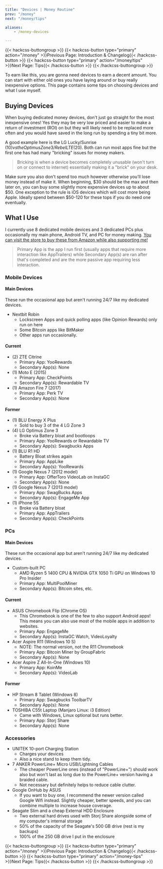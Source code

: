 ```yaml
---
title: "Devices | Money Routine"
prev: "/money"
next: "/money/tips"

aliases:
    - /money-devices

---
```


{{< hackcss-buttongroup >}}
    {{< hackcss-button type="primary" action="/money" >}}Previous Page:
        Introduction & Changelog{{< /hackcss-button >}}
    {{< hackcss-button type="primary" action="/money/tips" >}}Next Page: Tips{{<
        /hackcss-button >}}
{{< /hackcss-buttongroup >}}

To earn like this, you are gonna need devices to earn a decent amount. You can
start with either old ones you have laying around or buy really inexpensive
options. This page contains some tips on choosing devices and what I use myself.

## Buying Devices

When buying dedicated money devices, don't just go straight for the most
inexpensive ones! Yes they may be very low priced and easier to make a return of
investment (ROI) on but they will likely need to be replaced more often and you
would have saved in the long run by spending a tiny bit more.

A good example here is the LG Lucky/Sunrise ($10) vs the Optimus Zone 3/Rebel
LTE ($20). Both can run most apps fine but the first one has had many "bricking"
issues for money makers.

> Bricking is when a device becomes completely unusable (won't turn on or
> connect to internet) essentially making it a "brick" on your desk.

Make sure you also don't spend too much however otherwise you'll lose money
instead of make it. When beginning, $30 should be the max and then later on, you
can buy some slightly more expensive devices up to about $50. One exception to
the rule is iOS devices which will cost more being Apple. Ideally spend between
$50-120 for these tops if you do need one eventually.

## What I Use

I currently use 8 dedicated mobile devices and 3 dedicated PCs plus occasionally
my main phone, Android TV, and PC for money making. [You can visit the store to
buy these from Amazon while also supporting
me!](https://brandongiesing.com/store)

> Primary App is the app I run first (usually apps that require more interaction
> like AppTrailers) while Secondary App(s) are ran after that's completed and
> are the more passive app requiring less interaction.

### Mobile Devices

#### Main Devices

These run the occasional app but aren't running 24/7 like my dedicated devices.

- Nextbit Robin
  - Lockscreen Apps and quick polling apps (like Opinion Rewards) only run on
    here
  - Some Bitcoin apps like BitMaker
  - Other apps run occasionally.

#### Current

- (2) ZTE Citrine
  - Primary App: YooRewards
  - Secondary App(s): None
- (1) Moto E (2015)
  - Primary App: CheckPoints
  - Secondary App(s): Rewardable TV
- (1) Amazon Fire 7 (2017)
  - Primary App: Perk TV
  - Secondary App(s): None

#### Former

- (1) BLU Energy X Plus
  - Sold to buy 3 of the 4 LG Zone 3
- (4) LG Optimus Zone 3
  - Broke via Battery bloat and bootloops
  - Primary App: YooRewards or Rewardable TV
  - Secondary App(s): Swagbucks Apps
- (1) BLU R1 HD
  - Battery Bloat strikes again
  - Primary App: AppLike
  - Secondary App(s): YooRewards
- (1) Google Nexus 7 (2012 model)
  - Primary App: OfferToro VideoLab on InstaGC
  - Secondary App(s): None
- (1) Google Nexus 7 (2013 model)
  - Primary App: SwagBucks Apps
  - Secondary App(s): EngageMe App
- (1) iPhone 5S
  - Broke via Battery bloat
  - Primary App: AppTrailers
  - Secondary App(s): CheckPoints

### PCs

#### Main Devices

These run the occasional app but aren't running 24/7 like my dedicated devices.

- Custom-built PC
  - AMD Ryzen 5 1400 CPU & NVIDIA GTX 1050 Ti GPU on Windows 10 Pro Insider
  - Primary App: MultiPoolMiner
  - Secondary App(s): Bitcoin sites, etc.

#### Current

- ASUS Chromebook Flip (Chrome OS)
  - This Chromebook is one of the few to also support Android apps! This means
    you can also use most of the mobile apps in addition to websites.
  - Primary App: EngageMe
  - Secondary App(s): InstaGC Watch, VideoLoyalty
- Acer Aspire R11 (Windows 10 S)
  - NOTE: The normal version, not the R11 Chromebook
  - Primary App: Bitcoin Miner by GroupFabric
  - Secondary App(s): None
- Acer Aspire Z All-In-One (Windows 10)
  - Primary App: KoinMe
  - Secondary App(s): VideoLab

#### Former

- HP Stream 8 Tablet (Windows 8)
  - Primary App: Swagbucks ToolbarTV
  - Secondary App(s): None
- TOSHIBA C55t Laptop (Manjaro Linux: i3 Edition)
  - Came with Windows, Linux optional but runs better.
  - Primary App: Storj Share
  - Secondary App(s): None

### Accessories

- UNITEK 10-port Charging Station
  - Charges your devices
  - Also a nice stand to keep them tidy.
- 7 ANKER PowerLine+ Micro USB/Lightning Cables
  - The cheaper PowerLine ones (instead of "PowerLine+") should work also but
    won't last as long due to the PowerLine+ version having a braided cable.
  - Not necessary but definitely helps to reduce cable clutter.
- Google OnHub by ASUS
  - If you want to buy one, I recommend the newer version called Google Wifi
    instead. Slightly cheaper, better speeds, and you can combine multiple to
    increase house coverage.
- Seagate Slim and a cheap External HDD Enclosure
  - Two external hard drives used with Storj Share alongside some of my
    computer's internal storage
  - 50% of the capacity of the Seagate's 500 GB drive (rest is my backups)
  - 100% of the 250 GB drive I put in the enclosure

{{< hackcss-buttongroup >}}
    {{< hackcss-button type="primary" action="/money" >}}Previous Page:
        Introduction & Changelog{{< /hackcss-button >}}
    {{< hackcss-button type="primary" action="/money-tips" >}}Next Page: Tips{{<
        /hackcss-button >}}
{{< /hackcss-buttongroup >}}

